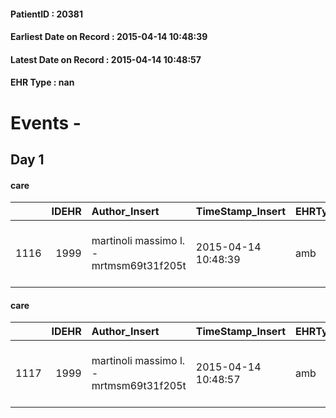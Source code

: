 
#### PatientID : 20381
#### Earliest Date on Record : 2015-04-14 10:48:39
#### Latest Date on Record : 2015-04-14 10:48:57
#### EHR Type : nan

# Events - 

## Day 1

#### care
|      |   IDEHR | Author_Insert                           | TimeStamp_Insert    | EHRType   |   PatientID |   IDGESTIONE_AUSILI |   ds_ncons |   opt_annulla_consegna | dt_Ric_consegna     | dt_ric_cons_forn    | opt_ausilio                                     |
|-----:|--------:|:----------------------------------------|:--------------------|:----------|------------:|--------------------:|-----------:|-----------------------:|:--------------------|:--------------------|:------------------------------------------------|
| 1116 |    1999 | martinoli massimo l. - mrtmsm69t31f205t | 2015-04-14 10:48:39 | amb       |       20381 |                 959 |      25049 |                      0 | 2015-04-14 00:00:00 | 2015-04-14 00:00:00 | electronic articulated bed with side rails # 14 |

#### care
|      |   IDEHR | Author_Insert                           | TimeStamp_Insert    | EHRType   |   PatientID |   IDGESTIONE_AUSILI |   ds_ncons |   opt_annulla_consegna | dt_Ric_consegna     | dt_ric_cons_forn    | opt_ausilio                             |
|-----:|--------:|:----------------------------------------|:--------------------|:----------|------------:|--------------------:|-----------:|-----------------------:|:--------------------|:--------------------|:----------------------------------------|
| 1117 |    1999 | martinoli massimo l. - mrtmsm69t31f205t | 2015-04-14 10:48:57 | amb       |       20381 |                 960 |      25049 |                      0 | 2015-04-14 00:00:00 | 2015-04-14 00:00:00 | antid air mattress with compressor # 16 |


